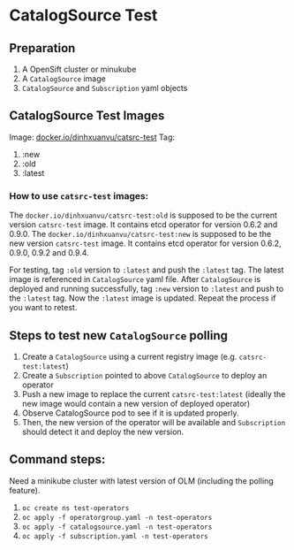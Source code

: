 # CatalogSource Test

## Preparation
1. A OpenSift cluster or minukube
2. A `CatalogSource` image
3. `CatalogSource` and `Subscription` yaml objects

## CatalogSource Test Images
Image: [docker.io/dinhxuanvu/catsrc-test](https://hub.docker.com/r/dinhxuanvu/catsrc-test)
Tag:
1. :new
2. :old
3. :latest

### How to use `catsrc-test` images:
The `docker.io/dinhxuanvu/catsrc-test:old` is supposed to be the current version `catsrc-test` image. It contains etcd operator for version 0.6.2 and 0.9.0. The `docker.io/dinhxuanvu/catsrc-test:new` is supposed to be the new version `catsrc-test` image. It contains etcd operator for version 0.6.2, 0.9.0, 0.9.2 and 0.9.4.

For testing, tag `:old` version to `:latest` and push the `:latest` tag. The latest image is referenced in `CatalogSource` yaml file. After `CatalogSource` is deployed and running successfully, tag `:new` version to `:latest` and push to the `:latest` tag. Now the `:latest` image is updated. Repeat the process if you want to retest.

## Steps to test new `CatalogSource` polling
1. Create a `CatalogSource` using a current registry image (e.g. `catsrc-test:latest`)
2. Create a `Subscription` pointed to above `CatalogSource` to deploy an operator
3. Push a new image to replace the current `catsrc-test:latest` (ideally the new image would contain a new version of deployed operator)
4. Observe CatalogSource pod to see if it is updated properly.
5. Then, the new version of the operator will be available and `Subscription` should detect it and deploy the new version.

## Command steps:
Need a minikube cluster with latest version of OLM (including the polling feature).
1. `oc create ns test-operators`
2. `oc apply -f operatorgroup.yaml -n test-operators`
3. `oc apply -f catalogsource.yaml -n test-operators`
4. `oc apply -f subscription.yaml -n test-operators`
